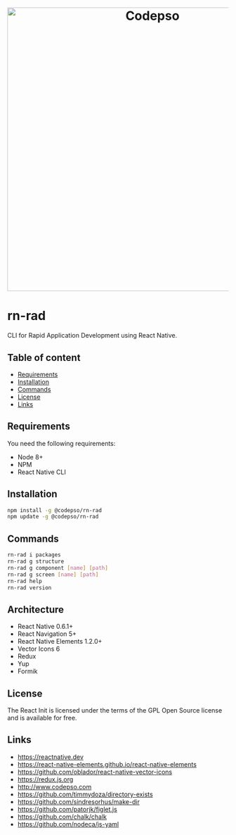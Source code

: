 <h1 align="center">
  <img src="https://s3.us-east-2.amazonaws.com/codepso-comunity/react-init/rn-rad_108.png" alt="Codepso" width="645">
</h1>

# rn-rad
CLI for Rapid Application Development using React Native.
## Table of content
- [Requirements](#requirements)
- [Installation](#installation)
- [Commands](#commands)
- [License](#license)
- [Links](#links)
## Requirements
You need the following requirements:
 - Node 8+
 - NPM
 - React Native CLI
## Installation
```bash
npm install -g @codepso/rn-rad
npm update -g @codepso/rn-rad
```
## Commands
```bash
rn-rad i packages
rn-rad g structure
rn-rad g component [name] [path]
rn-rad g screen [name] [path]
rn-rad help
rn-rad version
```
## Architecture
- React Native 0.6.1+
- React Navigation 5+
- React Native Elements 1.2.0+
- Vector Icons 6
- Redux
- Yup
- Formik 
## License
The React Init is licensed under the terms of the GPL Open Source license and is available for free.

## Links
- https://reactnative.dev
- https://react-native-elements.github.io/react-native-elements
- https://github.com/oblador/react-native-vector-icons
- https://redux.js.org
- http://www.codepso.com
- https://github.com/timmydoza/directory-exists
- https://github.com/sindresorhus/make-dir
- https://github.com/patorjk/figlet.js
- https://github.com/chalk/chalk
- https://github.com/nodeca/js-yaml
